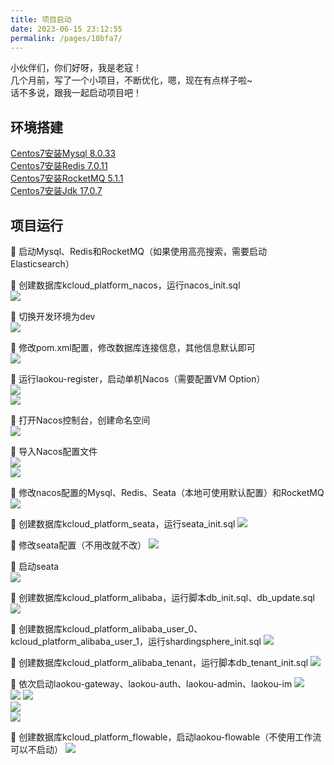 ```yaml
---
title: 项目启动
date: 2023-06-15 23:12:55
permalink: /pages/10bfa7/
---
```


小伙伴们，你们好呀，我是老寇！  
几个月前，写了一个小项目，不断优化，嗯，现在有点样子啦~  
话不多说，跟我一起启动项目吧！

## 环境搭建  
[Centos7安装Mysql 8.0.33](/pages/a2f161/)  
[Centos7安装Redis 7.0.11](/pages/90401a/)  
[Centos7安装RocketMQ 5.1.1](/pages/0fb88c/)  
[Centos7安装Jdk 17.0.7](/pages/65acfd/)  

## 项目运行
🚀 启动Mysql、Redis和RocketMQ（如果使用高亮搜索，需要启动Elasticsearch）    

🚀 创建数据库kcloud_platform_nacos，运行nacos_init.sql  
<img src="/img/5/img.png"/>

🚀 切换开发环境为dev  
<img src="/img/5/img_2.png"/>  

🚀 修改pom.xml配置，修改数据库连接信息，其他信息默认即可  
<img src="/img/5/img_3.png"/>  

🚀 运行laokou-register，启动单机Nacos（需要配置VM Option）  
<img src="/img/5/img_5.png"/>  
<img src="/img/5/img_6.png"/>  

🚀 打开Nacos控制台，创建命名空间  
<img src="/img/5/img_7.png"/>  

🚀 导入Nacos配置文件  
<img src="/img/5/img_8.png"/>  
<img src="/img/5/img_4.png"/>  

🚀 修改nacos配置的Mysql、Redis、Seata（本地可使用默认配置）和RocketMQ
<img src="/img/5/img_20.png"/>

🚀 创建数据库kcloud_platform_seata，运行seata_init.sql
<img src="/img/5/img_9.png"/>  

🚀 修改seata配置（不用改就不改）
<img src="/img/5/img_10.png"/>  

🚀 启动seata  
<img src="/img/5/img_11.png"/>  

🚀 创建数据库kcloud_platform_alibaba，运行脚本db_init.sql、db_update.sql
<img src="/img/5/img_16.png"/>

🚀 创建数据库kcloud_platform_alibaba_user_0、kcloud_platform_alibaba_user_1，运行shardingsphere_init.sql
<img src="/img/5/img_17.png"/>

🚀 创建数据库kcloud_platform_alibaba_tenant，运行脚本db_tenant_init.sql
<img src="/img/5/img_19.png"/>

🚀 依次启动laokou-gateway、laokou-auth、laokou-admin、laokou-im
<img src="/img/5/img_12.png"/>  
<img src="/img/5/img_14.png"/>
<img src="/img/5/img_13.png"/>  
<img src="/img/5/img_14.png"/>  
<img src="/img/5/img_15.png"/>  

🚀 创建数据库kcloud_platform_flowable，启动laokou-flowable（不使用工作流可以不启动）
<img src="/img/5/img_18.png"/>